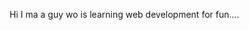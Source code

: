 Hi I ma a guy wo is learning web development for fun....

<!---
opnet-telus/opnet-telus is a ✨ special ✨ repository because its `README.md` (this file) appears on your GitHub profile.
You can click the Preview link to take a look at your changes.
--->

